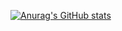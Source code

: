 [![Anurag's GitHub stats]([https://github-readme-stats.vercel.app/api?username=sebasphere&count_private=true&theme=tokyonight)](https://github.com/anuraghazra/github-readme-stats](https://github-readme-stats-i8eligf0q-sebastians-projects-bbaf92a0.vercel.app/api?username=sebasphere&count_private=true&theme=tokyonight)](https://github.com/anuraghazra/github-readme-stats))
